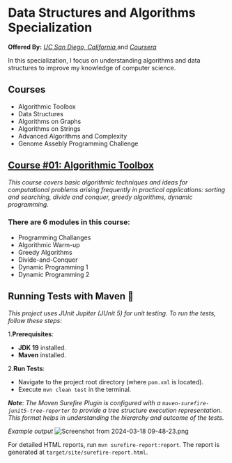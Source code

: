 ﻿# Data Structures and Algorithms Specialization

 **Offered By:** [*UC San Diego, California* ](https://ucsd.edu/)  and [*Coursera*](https://www.coursera.org/)

  
In this specialization, I focus on understanding algorithms and data structures to improve my knowledge of computer science. 


## Courses

 - Algorithmic Toolbox
 - Data Structures
 - Algorithms on Graphs 
 - Algorithms on Strings 
 - Advanced Algorithms and Complexity 
 - Genome Assebly Programming Challenge


## [Course #01: Algorithmic Toolbox](Algorithmic%20Toolbox)

*This course covers basic algorithmic techniques and ideas for computational problems arising frequently in practical applications: sorting and searching, divide and conquer, greedy algorithms, dynamic programming.*

### There are 6 modules in this course: 

 - Programming Challanges
 - Algorithmic Warm-up
 - Greedy Algorithms
 - Divide-and-Conquer
 - Dynamic Programming 1
 - Dynamic Programming 2

## Running Tests with Maven 🧪
*This project uses JUnit Jupiter (JUnit 5) for unit testing. To run the tests, follow these steps:*

1.**Prerequisites**:
-   **JDK 19** installed.
-   **Maven** installed.

2.**Run Tests**:
-   Navigate to the project root directory (where `pom.xml` is located).
-   Execute `mvn clean test` in the terminal.

***Note***: *The Maven Surefire Plugin is configured with a `maven-surefire-junit5-tree-reporter` to provide a tree structure execution representation. This format helps in understanding the hierarchy and outcome of the tests.*

*Example output*
![Screenshot from 2024-03-18 09-48-23.png](..%2F..%2F..%2F..%2FPictures%2FScreenshots%2FScreenshot%20from%202024-03-18%2009-48-23.png)

For detailed HTML reports, run `mvn surefire-report:report`. The report is generated at `target/site/surefire-report.html`.